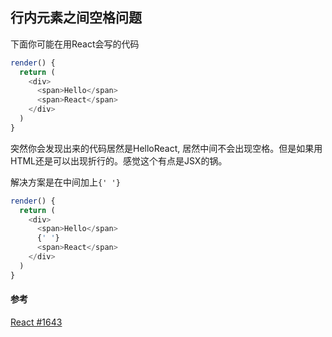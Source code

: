 ## 行内元素之间空格问题

下面你可能在用React会写的代码

```js
render() {
  return (
    <div>
      <span>Hello</span>
      <span>React</span>
    </div>
  )
}
```

突然你会发现出来的代码居然是HelloReact, 居然中间不会出现空格。但是如果用HTML还是可以出现折行的。感觉这个有点是JSX的锅。

解决方案是在中间加上`{' '}`
```js
render() {
  return (
    <div>
      <span>Hello</span>
      {' '}
      <span>React</span>
    </div>
  )
}
```

#### 参考

[React #1643](https://github.com/facebook/react/issues/1643)